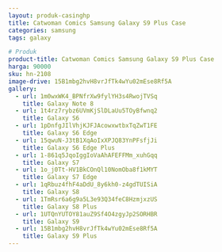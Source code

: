 ```yaml
---
layout: produk-casinghp
title: Catwoman Comics Samsung Galaxy S9 Plus Case
categories: samsung
tags: galaxy

# Produk
product-title: Catwoman Comics Samsung Galaxy S9 Plus Case
harga: 90000
sku: hn-2108
image-drive: 15B1mbg2hvH8vrJfTk4wYu02mEse8Rf5A
gallery:
  - url: 1m0wxWK4_BPNfrXw9fylYH3s4RwojTVSq
    title: Galaxy Note 8
  - url: 1t4rz7rybz6UVmKjSlDLaUu5TOyBfwnq2
    title: Galaxy S6
  - url: 1pDnfgJIlVhjKJFJAcowxwtbxTqZwT1FE
    title: Galaxy S6 Edge
  - url: 15qwuN-J3tB1XqAoIxXPJQ83YnPFsfjJi
    title: Galaxy S6 Edge Plus
  - url: 1-861q5JqoIggIoVaAhAFEFFMm_xuhGqq
    title: Galaxy S7
  - url: 1o_j0Tt-HV1BkCOnQl10NomOba8f1kMYT
    title: Galaxy S7 Edge
  - url: 1qRbuz4fhF4aDdU_8y6kh0-z4gdTUISiA
    title: Galaxy S8
  - url: 1TmRsr6a6g9a5L3e93Q34feC8HzmjxzUS
    title: Galaxy S8 Plus
  - url: 1UTQnYUTOY81auZ9Sf4O4zgyJp2SORHBR
    title: Galaxy S9
  - url: 15B1mbg2hvH8vrJfTk4wYu02mEse8Rf5A
    title: Galaxy S9 Plus
---
```

